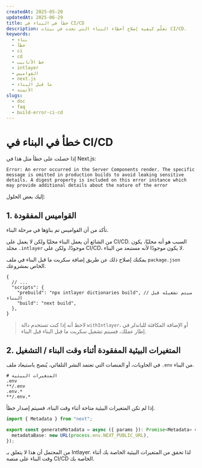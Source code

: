 ```yaml
---
createdAt: 2025-05-20
updatedAt: 2025-06-29
title: خطأ في البناء في CI/CD
description: تعلّم كيفية إصلاح أخطاء البناء التي تحدث في بيئات CI/CD.
keywords:
  - بناء
  - خطأ
  - ci
  - cd
  - خط الأنابيب
  - intlayer
  - القواميس
  - next.js
  - ما قبل البناء
  - الأتمتة
slugs:
  - doc
  - faq
  - build-error-ci-cd
---
```


# خطأ في البناء في CI/CD

إذا حصلت على خطأ مثل هذا في Next.js:

```text
Error: An error occurred in the Server Components render. The specific message is omitted in production builds to avoid leaking sensitive details. A digest property is included on this error instance which may provide additional details about the nature of the error
```

إليك بعض الحلول:

## 1. القواميس المفقودة

تأكد من أن القواميس تم بناؤها في مرحلة البناء.

من الشائع أن يعمل البناء محليًا ولكن لا يعمل على CI/CD. السبب هو أنه محليًا، يكون مجلد `.intlayer` موجودًا، ولكن على CI/CD، لا يكون موجودًا لأنه مستبعد من البناء.

يمكنك إصلاح ذلك عن طريق إضافة سكربت ما قبل البناء في ملف `package.json` الخاص بمشروعك.

```json5 fileName=package.json
{
  // ...
  "scripts": {
    "prebuild": "npx intlayer dictionaries build", // سيتم تشغيله قبل البناء
    "build": "next build",
  },
}
```

> لاحظ أنه إذا كنت تستخدم دالة `withIntlayer`، أو الإضافة المكافئة للباندلر في إطار عملك، فسيتم تشغيل سكربت ما قبل البناء قبل البناء.

## 2. المتغيرات البيئية المفقودة أثناء وقت البناء / التشغيل

في الحاويات، أو المنصات التي تعتمد النشر التلقائي، يُنصح باستبعاد ملف `.env` من البناء.

```text fileName=".gitignore or .dockerignore"
# المتغيرات البيئية
.env
**/.env
.env.*
**/.env.*
```

إذا لم تكن المتغيرات البيئية متاحة أثناء وقت البناء، فسيتم إصدار خطأ.

```ts
import { Metadata } from "next";

export const generateMetadata = async ({ params }): Promise<Metadata> => ({
  metadataBase: new URL(process.env.NEXT_PUBLIC_URL),
});
```

من المحتمل أن هذا لا يتعلق بـ Intlayer. لذا تحقق من المتغيرات البيئية الخاصة بك أثناء وقت البناء على منصة CI/CD الخاصة بك.
